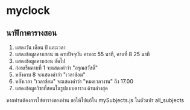 # myclock

## นาฬิกาตารางสอน
1. แสดงวัน เดือน ปี และเวลา
2. แสดงข้อมูลคาบสอน ณ คาบปัจจุบัน คาบละ 55 นาที, คาบที่ 8 25 นาที
3. แสดงข้อมูลคาบสอน ถัดไป
4. ก่อนเริ่มคาบที่ 1 จะแสดงคำว่า "อรุณสวัสดิ์"
5. หลังคาบ 8 จะแสดงคำว่า "เวลาซ้อม"
6. หลังเวลา "เวลาซ้อม" จะแสดงคำว่า "หมดเวลางาน" ถึง 17.00
7. แสดงข้อมูลวิชาที่สอนในรูปแบบตาราง ด้านล่างสุด

หากท่านต้องการใส่ตารางของท่าน ขอให้ไปแก้ใน mySubjects.js ในตัวแปร all_subjects
